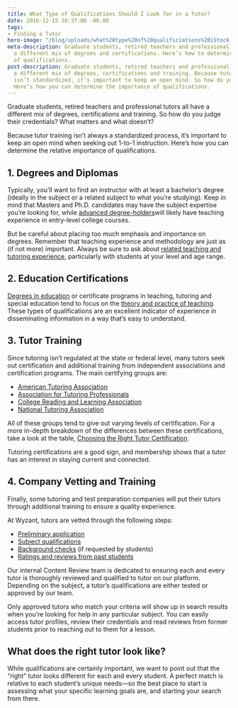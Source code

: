 ```yaml
---
title: What Type of Qualifications Should I Look for in a Tutor?
date: 2016-12-15 10:37:00 -06:00
tags:
- Finding a Tutor
hero-image: "/blog/uploads/what%20type%20of%20qualificiations%20iStock_81800873_LARGE%20(1)%20(1).jpg"
meta-description: Graduate students, retired teachers and professional tutors have
  a different mix of degrees and certifications. Here’s how to determine the importance
  of qualifications.
post-description: Graduate students, retired teachers and professional tutors have
  a different mix of degrees, certifications and training. Because tutor training
  isn’t standardized, it’s important to keep an open mind. So how do you judge credentials?
  Here’s how you can determine the importance of qualifications.
---
```


Graduate students, retired teachers and professional tutors all have a different mix of degrees, certifications and training. So how do you judge their credentials? What matters and what doesn’t?

Because tutor training isn’t always a standardized process, it’s important to keep an open mind when seeking out 1-to-1 instruction. Here’s how you can determine the relative importance of qualifications.

## 1. Degrees and Diplomas
Typically, you’ll want to find an instructor with at least a bachelor’s degree (ideally in the subject or a related subject to what you’re studying). Keep in mind that Masters and Ph.D. candidates may have the subject expertise you’re looking for, while [advanced degree-holders](https://www.ncbi.nlm.nih.gov/pubmed/8397613)will likely have teaching experience in entry-level college courses.


But be careful about placing too much emphasis and importance on degrees. Remember that teaching experience and methodology are just as (if not more) important. Always be sure to ask about [related teaching and tutoring experience](http://blogs.edweek.org/edweek/walt_gardners_reality_check/2010/12/is_subject_matter_expertise_enough_for_successful_teaching.html), particularly with students at your level and age range.
 
## 2. Education Certifications
[Degrees in education](https://teach.com/how-to-become-a-teacher/get-educated/benefits-masters-in-education/) or certificate programs in teaching, tutoring and special education tend to focus on the [theory and practice of teaching](http://www.aft.org/ae/summer2016/mascio). These types of qualifications are an excellent indicator of experience in disseminating information in a way that’s easy to understand.

## 3. Tutor Training
Since tutoring isn’t regulated at the state or federal level, many tutors seek out certification and additional training from independent associations and certification programs. The main certifying groups are:

* [American Tutoring Association](http://www.americantutoringassociation.org/)
* [Association for Tutoring Professionals](http://www.myatp.org/)
* [College Reading and Learning Association](https://www.crla.net/)
* [National Tutoring Association](http://www.ntatutor.com/)

All of these groups tend to give out varying levels of certification. For a more in-depth breakdown of the differences between these certifications, take a look at the table, [Choosing the Right Tutor Certification](http://www.learnhowtobecome.org/tutor/).

Tutoring certifications are a good sign, and membership shows that a tutor has an interest in staying current and connected.

## 4. Company Vetting and Training  
Finally, some tutoring and test preparation companies will put their tutors through additional training to ensure a quality experience. 

At Wyzant, tutors are vetted through the following steps:

* [Preliminary application](https://www.wyzant.com/tutorsignupstart)
* [Subject qualifications](https://support.wyzant.com/hc/en-us/articles/208602336-How-do-Subject-Qualifications-work-)
* [Background checks](https://support.wyzant.com/hc/en-us/articles/208804746-Background-Check-Information) (if requested by students)
* [Ratings and reviews from past students](https://www.wyzant.com/reviews/studentreviewsofwyzant)

Our internal Content Review team is dedicated to ensuring each and every tutor is thoroughly reviewed and qualified to tutor on our platform. Depending on the subject, a tutor’s qualifications are either tested or approved by our team. 

Only approved tutors who match your criteria will show up in search results when you’re looking for help in any particular subject. You can easily access tutor profiles, review their credentials and read reviews from former students prior to reaching out to them for a lesson.

## What does the right tutor look like?
While qualifications are certainly important, we want to point out that the “right” tutor looks different for each and every student. A perfect match is relative to each student’s unique needs—so the best place to start is assessing what your specific learning goals are, and starting your search from there.